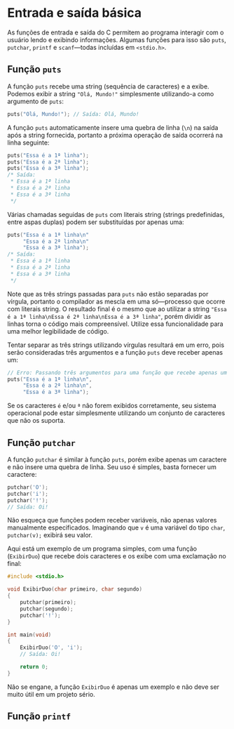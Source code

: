 # Entrada e saída básica

As funções de entrada e saída do C permitem ao programa interagir com o usuário
lendo e exibindo informações. Algumas funções para isso são `puts`, `putchar`,
`printf` e `scanf`—todas incluídas em `<stdio.h>`.

## Função `puts`

A função `puts` recebe uma string (sequência de caracteres) e a exibe. Podemos
exibir a string `"Olá, Mundo!"` simplesmente utilizando-a como argumento de
`puts`:

```c
puts("Olá, Mundo!"); // Saída: Olá, Mundo!
```

A função `puts` automaticamente insere uma quebra de linha (`\n`) na saída após
a string fornecida, portanto a próxima operação de saída ocorrerá na linha
seguinte:

```c
puts("Essa é a 1ª linha");
puts("Essa é a 2ª linha");
puts("Essa é a 3ª linha");
/* Saída:
 * Essa é a 1ª linha
 * Essa é a 2ª linha
 * Essa é a 3ª linha
 */
```

Várias chamadas seguidas de `puts` com literais string (strings predefinidas,
entre aspas duplas) podem ser substituídas por apenas uma:

```c
puts("Essa é a 1ª linha\n"
     "Essa é a 2ª linha\n"
     "Essa é a 3ª linha");
/* Saída:
 * Essa é a 1ª linha
 * Essa é a 2ª linha
 * Essa é a 3ª linha
 */
```

Note que as três strings passadas para `puts` não estão separadas por vírgula,
portanto o compilador as mescla em uma só—processo que ocorre com literais
string. O resultado final é o mesmo que ao utilizar a string
`"Essa é a 1ª linha\nEssa é 2ª linha\nEssa é a 3ª linha"`, porém dividir as
linhas torna o código mais compreensível. Utilize essa funcionalidade para uma
melhor legibilidade de código.

Tentar separar as três strings utilizando vírgulas resultará em um erro, pois
serão consideradas três argumentos e a função `puts` deve receber apenas um:

```c
// Erro: Passando três argumentos para uma função que recebe apenas um
puts("Essa é a 1ª linha\n",
     "Essa é a 2ª linha\n",
     "Essa é a 3ª linha");
```

Se os caracteres `é` e/ou `ª` não forem exibidos corretamente, seu sistema
operacional pode estar simplesmente utilizando um conjunto de caracteres que não
os suporta.

## Função `putchar`

A função `putchar` é similar à função `puts`, porém exibe apenas um caractere e
não insere uma quebra de linha. Seu uso é simples, basta fornecer um caractere:

```c
putchar('O');
putchar('i');
putchar('!');
// Saída: Oi!
```

Não esqueça que funções podem receber variáveis, não apenas valores manualmente
especificados. Imaginando que `v` é uma variável do tipo `char`, `putchar(v);`
exibirá seu valor.

Aqui está um exemplo de um programa simples, com uma função (`ExibirDuo`) que
recebe dois caracteres e os exibe com uma exclamação no final:

```c
#include <stdio.h>

void ExibirDuo(char primeiro, char segundo)
{
    putchar(primeiro);
    putchar(segundo);
    putchar('!');
}

int main(void)
{
    ExibirDuo('O', 'i');
    // Saída: Oi!

    return 0;
}
```

Não se engane, a função `ExibirDuo` é apenas um exemplo e não deve ser muito
útil em um projeto sério.

## Função `printf`
